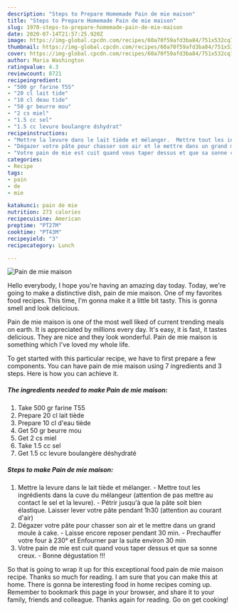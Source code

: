 ```yaml
---
description: "Steps to Prepare Homemade Pain de mie maison"
title: "Steps to Prepare Homemade Pain de mie maison"
slug: 1970-steps-to-prepare-homemade-pain-de-mie-maison
date: 2020-07-14T21:57:25.920Z
image: https://img-global.cpcdn.com/recipes/60a70f59afd3ba84/751x532cq70/pain-de-mie-maison-photo-principale-de-la-recette.jpg
thumbnail: https://img-global.cpcdn.com/recipes/60a70f59afd3ba84/751x532cq70/pain-de-mie-maison-photo-principale-de-la-recette.jpg
cover: https://img-global.cpcdn.com/recipes/60a70f59afd3ba84/751x532cq70/pain-de-mie-maison-photo-principale-de-la-recette.jpg
author: Maria Washington
ratingvalue: 4.3
reviewcount: 8721
recipeingredient:
- "500 gr farine T55"
- "20 cl lait tide"
- "10 cl deau tide"
- "50 gr beurre mou"
- "2 cs miel"
- "1.5 cc sel"
- "1.5 cc levure boulangre dshydrat"
recipeinstructions:
- "Mettre la levure dans le lait tiède et mélanger.  Mettre tout les ingrédients dans la cuve du mélangeur (attention de pas mettre au contact le sel et la levure). Pétrir jusqu&#39;à que la pâte soit bien élastique. Laisser lever votre pâte pendant 1h30 (attention au courant d&#39;air)"
- "Dégazer votre pâte pour chasser son air et le mettre dans un grand moule à cake. Laisse encore reposer pendant 30 min. Prechauffer votre four à 230° et Enfourner par la suite environ 30 min"
- "Votre pain de mie est cuit quand vous taper dessus et que sa sonne creux. Bonne dégustation !!!"
categories:
- Recipe
tags:
- pain
- de
- mie

katakunci: pain de mie 
nutrition: 273 calories
recipecuisine: American
preptime: "PT27M"
cooktime: "PT43M"
recipeyield: "3"
recipecategory: Lunch

---
```



![Pain de mie maison](https://img-global.cpcdn.com/recipes/60a70f59afd3ba84/751x532cq70/pain-de-mie-maison-photo-principale-de-la-recette.jpg)

Hello everybody, I hope you're having an amazing day today. Today, we're going to make a distinctive dish, pain de mie maison. One of my favorites food recipes. This time, I'm gonna make it a little bit tasty. This is gonna smell and look delicious.

Pain de mie maison is one of the most well liked of current trending meals on earth. It is appreciated by millions every day. It's easy, it is fast, it tastes delicious. They are nice and they look wonderful. Pain de mie maison is something which I've loved my whole life.




To get started with this particular recipe, we have to first prepare a few components. You can have pain de mie maison using 7 ingredients and 3 steps. Here is how you can achieve it.

<!--inarticleads1-->

##### The ingredients needed to make Pain de mie maison:

1. Take 500 gr farine T55
1. Prepare 20 cl lait tiède
1. Prepare 10 cl d&#39;eau tiède
1. Get 50 gr beurre mou
1. Get 2 cs miel
1. Take 1.5 cc sel
1. Get 1.5 cc levure boulangère déshydraté




<!--inarticleads2-->

##### Steps to make Pain de mie maison:

1. Mettre la levure dans le lait tiède et mélanger.  - Mettre tout les ingrédients dans la cuve du mélangeur (attention de pas mettre au contact le sel et la levure). - Pétrir jusqu&#39;à que la pâte soit bien élastique. Laisser lever votre pâte pendant 1h30 (attention au courant d&#39;air)
1. Dégazer votre pâte pour chasser son air et le mettre dans un grand moule à cake. - Laisse encore reposer pendant 30 min. - Prechauffer votre four à 230° et Enfourner par la suite environ 30 min
1. Votre pain de mie est cuit quand vous taper dessus et que sa sonne creux. - Bonne dégustation !!!




So that is going to wrap it up for this exceptional food pain de mie maison recipe. Thanks so much for reading. I am sure that you can make this at home. There is gonna be interesting food in home recipes coming up. Remember to bookmark this page in your browser, and share it to your family, friends and colleague. Thanks again for reading. Go on get cooking!
